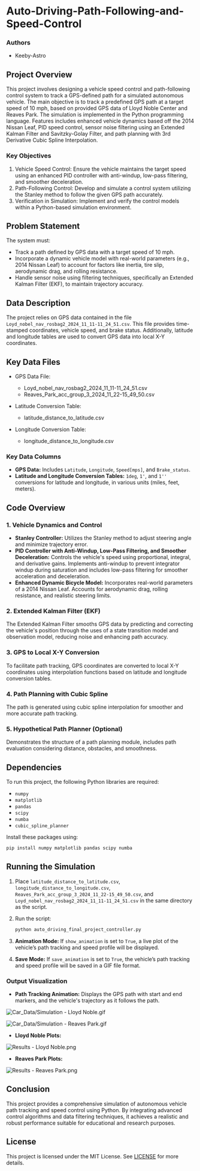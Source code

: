 # Auto-Driving-Path-Following-and-Speed-Control

### Authors
- Keeby-Astro

## Project Overview

This project involves designing a vehicle speed control and path-following control system to track a GPS-defined path for a simulated autonomous vehicle. The main objective is to track a predefined GPS path at a target speed of 10 mph, based on provided GPS data of Lloyd Noble Center and Reaves Park. The simulation is implemented in the Python programming language. Features includes enhanced vehicle dynamics based off the 2014 Nissan Leaf, PID speed control, sensor noise filtering using an Extended Kalman Filter and Savitzky-Golay Filter, and path planning with 3rd Derivative Cubic Spline Interpolation.

### Key Objectives
1. Vehicle Speed Control: Ensure the vehicle maintains the target speed using an enhanced PID controller with anti-windup, low-pass filtering, and smoother deceleration.
2. Path-Following Control: Develop and simulate a control system utilizing the Stanley method to follow the given GPS path accurately.
3. Verification in Simulation: Implement and verify the control models within a Python-based simulation environment.

## Problem Statement

The system must:
- Track a path defined by GPS data with a target speed of 10 mph.
- Incorporate a dynamic vehicle model with real-world parameters (e.g., 2014 Nissan Leaf) to account for factors like inertia, tire slip, aerodynamic drag, and rolling resistance.
- Handle sensor noise using filtering techniques, specifically an Extended Kalman Filter (EKF), to maintain trajectory accuracy.

## Data Description

The project relies on GPS data contained in the file `Loyd_nobel_nav_rosbag2_2024_11_11-11_24_51.csv`. This file provides time-stamped coordinates, vehicle speed, and brake status. Additionally, latitude and longitude tables are used to convert GPS data into local X-Y coordinates.

## Key Data Files

- GPS Data File:
  - Loyd_nobel_nav_rosbag2_2024_11_11-11_24_51.csv
  - Reaves_Park_acc_group_3_2024_11_22-15_49_50.csv

- Latitude Conversion Table:
  - latitude_distance_to_latitude.csv

- Longitude Conversion Table:
  - longitude_distance_to_longitude.csv

### Key Data Columns
- **GPS Data:** Includes `Latitude`, `Longitude`, `Speed[mps]`, and `Brake_status`.
- **Latitude and Longitude Conversion Tables:** `1deg`, `1'`, and `1''` conversions for latitude and longitude, in various units (miles, feet, meters).

## Code Overview

### 1. Vehicle Dynamics and Control
- **Stanley Controller:** Utilizes the Stanley method to adjust steering angle and minimize trajectory error.
- **PID Controller with Anti-Windup, Low-Pass Filtering, and Smoother Deceleration:** Controls the vehicle's speed using proportional, integral, and derivative gains. Implements anti-windup to prevent integrator windup during saturation and includes low-pass filtering for smoother acceleration and deceleration.
- **Enhanced Dynamic Bicycle Model:** Incorporates real-world parameters of a 2014 Nissan Leaf. Accounts for aerodynamic drag, rolling resistance, and realistic steering limits.

### 2. Extended Kalman Filter (EKF)
The Extended Kalman Filter smooths GPS data by predicting and correcting the vehicle's position through the uses of a state transition model and observation model, reducing noise and enhancing path accuracy.

### 3. GPS to Local X-Y Conversion
To facilitate path tracking, GPS coordinates are converted to local X-Y coordinates using interpolation functions based on latitude and longitude conversion tables.

### 4. Path Planning with Cubic Spline
The path is generated using cubic spline interpolation for smoother and more accurate path tracking.

### 5. Hypothetical Path Planner (Optional)
Demonstrates the structure of a path planning module, includes path evaluation considering distance, obstacles, and smoothness.

## Dependencies

To run this project, the following Python libraries are required:

- `numpy`
- `matplotlib`
- `pandas`
- `scipy`
- `numba`
- `cubic_spline_planner`

Install these packages using:
```bash
pip install numpy matplotlib pandas scipy numba
```

## Running the Simulation

1. Place `latitude_distance_to_latitude.csv`, `longitude_distance_to_longitude.csv`, `Reaves_Park_acc_group_3_2024_11_22-15_49_50.csv`, and `Loyd_nobel_nav_rosbag2_2024_11_11-11_24_51.csv` in the same directory as the script.
2. Run the script:
    ```bash
    python auto_driving_final_project_controller.py
    ```
3. **Animation Mode:** If `show_animation` is set to `True`, a live plot of the vehicle’s path tracking and speed profile will be displayed.

4. **Save Mode:** If `save_animation` is set to `True`, the vehicle’s path tracking and speed profile will be saved in a GIF file format.

### Output Visualization
- **Path Tracking Animation:** Displays the GPS path with start and end markers, and the vehicle's trajectory as it follows the path.

![Car_Data/Simulation - Lloyd Noble.gif](https://github.com/Keeby-Astro/Auto-Driving-Path-Following-and-Speed-Control/blob/main/Car_Data/Simulation%20-%20Lloyd%20Noble.gif)

![Car_Data/Simulation - Reaves Park.gif](https://github.com/Keeby-Astro/Auto-Driving-Path-Following-and-Speed-Control/blob/main/Car_Data/Simulation%20-%20Reaves%20Park.gif)

- **Lloyd Noble Plots:**

![Results - Lloyd Noble.png](https://github.com/Keeby-Astro/Auto-Driving-Path-Following-and-Speed-Control/blob/main/Car_Data/Results%20-%20Lloyd%20Noble.png)

- **Reaves Park Plots:**

![Results - Reaves Park.png](https://github.com/Keeby-Astro/Auto-Driving-Path-Following-and-Speed-Control/blob/main/Car_Data/Results%20-%20Reaves%20Park.png)

## Conclusion

This project provides a comprehensive simulation of autonomous vehicle path tracking and speed control using Python. By integrating advanced control algorithms and data filtering techniques, it achieves a realistic and robust performance suitable for educational and research purposes.

## License

This project is licensed under the MIT License. See [LICENSE](LICENSE) for more details.
